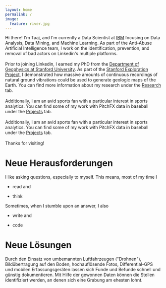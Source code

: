 ```yaml
---
layout: home
permalink: /
image:
  feature: river.jpg
---
```



<body>
<p>
Hi there! I'm Taaj, and I'm currently a Data Scientist at <a href="https://www.ibm.com/us-en/?ar=1/">IBM</a> focusing on Data Analysis, Data Mining, and Machine Learning. As part of the Anti-Abuse Artificial Intelligence team, I work on the identification, prevention, and removal of bad actors on Linkedin's multiple platforms.
<br>
<br>
Prior to joining Linkedin, I earned my PhD from the <a href="https://pangea.stanford.edu/geophysics">Department of Geophysics at Stanford University</a>. As part of the <a href="http://sepwww.stanford.edu/doku.php">Stanford Exploration Project</a>, I demonstrated how massive amounts of continuous recordings of natural ground vibrations could be used to generate geologic maps of the Earth. You can find more information about my research under the <a href="https://jasonpchang.github.io/research/">Research</a> tab.
<br>
<br>
Additionally, I am an avid sports fan with a particular interest in sports analytics. You can find some of my work with PitchFX data in baseball under the <a href="https://jasonpchang.github.io/projects/">Projects</a> tab.
<br>
<br>
Additionally, I am an avid sports fan with a particular interest in sports analytics. You can find some of my work with PitchFX data in baseball under the <a href="https://jasonpchang.github.io/projects/">Projects</a> tab.
<br>
<br>
Thanks for visiting!
</p>
</body>

# Neue Herausforderungen
I like asking questions, especially to myself. This means, most of my time I

* read and

* think

Sometimes, when I stumble upon an answer, I also

* write and

* code
# Neue Lösungen
Durch den Einsatz von umbemannten Luftfahrzeugen ("Drohnen"), Bildübertragung auf den Boden, hochauflösende Fotos, Differential-GPS und mobilen Erfassungsgeräten lassen sich Funde und Befunde schnell und günstig dokumentieren. Mit Hilfe der gewonnen Daten können die Stellen identifiziert werden, an denen sich eine Grabung am ehesten lohnt.
